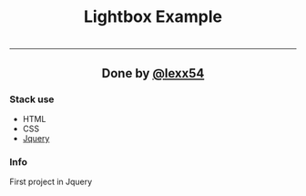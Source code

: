 <h1 align="center">Lightbox Example<h1>
<hr>
  
<h2 align="center">Done by <a href="htpps://www.github.com/lexx54">@lexx54</a></h2>

### Stack use

- HTML
- CSS
- [Jquery](https://jquery.com)

### Info

First project in Jquery
